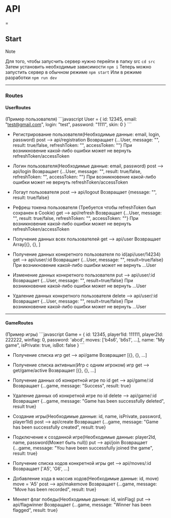 # API

=

## Start
> [!NOTE]
> Для того, чтобы запусчить сервер нужно перейти в папку src
    `cd src`
> Затем установить необходимые зависимости
    `npm i`
> Теперь можно запустить сервер в обычном режиме
    `npm start`
> Или в режиме разработки
    `npm run dev`

---
### Routes

#### UserRoutes
(Пример пользователя)
    \```javascript
    User = {
        id: 12345,
        email: "test@gmail.com",
        login: "test",
        password: "1111",
        skin: 0
    }
    \```
    
* Регистрирование пользователя(Необходимые данные: email, login, password)
    post --> api/registration
    Возвращает {...User, message: "", result: true/false, refreshToken: "", accessToken: ""}
    При возникновение какой-либо ошибки может не вернуть refreshToken/accessToken
    
* Логин пользователя(Необходимые данные: email, password)
    post --> api/login
    Возвращает {...User, message: "", result: true/false, refreshToken: "", accessToken: ""}
    При возникновение какой-либо ошибки может не вернуть refreshToken/accessToken

* Логаут пользователя
    post --> api/logout
    Возвращает {message: "", result: true/false}

* Рефреш токена пользователя (Требуется чтобы refreshToken был сохранен в Cookie)
    get --> api/refresh
    Возвращает {...User, message: "", result: true/false, refreshToken: "", accessToken: ""}
    При возникновение какой-либо ошибки может не вернуть refreshToken/accessToken 

* Получение данных всех пользователей
    get --> api/user
    Возвращает Array[{}, {}, ]
    
* Получение данных конкретного пользователя по id(api/user/14234)
    get --> api/user/:id
    Возвращает {...User, message: "", result=true/false}
    При возникновение какой-либо ошибки может не вернуть ...User
    
* Изменение данных конкретного пользователя
    put --> api/user/:id
    Возвращает {...User, message: "", result=true/false}
    При возникновение какой-либо ошибки может не вернуть ...User

* Удаление данных конкретного пользователя
    delete --> api/user/:id
    Возвращает {...User, message: "", result=true/false}
    При возникновение какой-либо ошибки может не вернуть ...User

---
#### GameRoutes
(Пример игры)
    \```javascript
    Game = {
        id: 12345,
        player1Id: 111111,
        player2Id: 222222,
        winflag: 0,
        password: 'abcd',
        moves: ['b4s6', 'b6s1', ...],
        name: "My game",
        isPrivate: true,
        isBot: false
    }
    \```

* Получение списка игр
    get --> api/game
    Возвращает [{}, {}, ...]

* Получение списка активных(Игр с одним игроком) игр
    get --> get/game/active
    Возвращает [{}, {}, ...]

* Получение данных об конкретной игре по id
    get --> api/game/:id
    Возвращает {...game, message: "Success", result: true}

* Удаление данных об конкретной игре по id
    delete --> api/game/:id
    Возвращает {...game, message: "Game has been successfully deleted", result true}

* Создание игры(Необходимые данные: id, name, isPrivate, password, player1Id)
    post --> api/create
    Возвращает {...game, message: "Game has been successfully created", result: true}
    
* Подключение к созданной игре(Необходимые данные: player2Id, name, password(Может быть null))
    put --> api/join
    Возвращает {...game, message: "You have been successfully joined the game", result: true}

* Получение списка ходов конкретной игры
    get --> api/moves/:id
    Возвращает ['A5', 'G6', ...]

* Добавление хода в массив ходов(Необходимые данные: id, move) move = 'A5'
    post --> api/makemove
    Возвращает {...game, message: "Move has been recorded", result: true}

* Меняет флаг победы(Необходимые данные: id, winFlag)
    put --> api/flagwinner
    Возвращает {...game, message: "Winner has been flagged", result: true}
